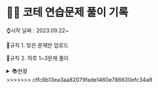 # 👩‍💻 코테 연습문제 풀이 기록

⌚시작 날짜 : 2023.09.22~

📌규칙 1. 맞은 문제만 업로드

📌규칙 2. 하루 1~3문제 풀이
<details>

<summary> 📚현황</summary>

<<<<<<< HEAD
| 날짜 | 레벨 |       문제간단설명        |     | 날짜 | 레벨 | 문제간단설명       |
| :--: | :--: | :-----------------------: | --- | ---- | ---- | ------------------ |
| 0922 |  1   | 나머지가 1이 되는 수 찾기 |     | 1003 | 1    | 가운데숫자가져오기 |
| 0922 |  1   |        콜라츠 추측        |     | 1003 | 1    | k번째수            |
| 0923 |  2   |     나머지 값 구하기      |     |      |      |                    |
| 0923 |  2   |       최솟값 만들기       |     |      |      |                    |
| 0924 |  2   |        올바른 괄호        |     |      |      |                    |
| 0924 |  1   |        수박수박수?        |     |      |      |                    |
| 0924 |  1   |           예산            |     |      |      |                    |
| 0925 |  1   |        평균구하기         |     |      |      |                    |
| 0925 |  1   |     정수내림차순배치      |     |      |      |                    |
| 0925 |  1   |        음양더하기         |     |      |      |                    |
| 0926 |  1   |        김서방찾기         |     |      |      |                    |
| 0926 |  1   |      같은숫자는싫어       |     |      |      |                    |
| 0926 |  1   |          삼총사           |     |      |      |                    |
| 0927 |  1   |         과일장수          |     |      |      |                    |
| 0927 |  1   |      직사각형별찍기       |     |      |      |                    |
| 0928 |  1   |     두개뽑아서더하기      |     |      |      |                    |
| 0928 |  1   |      부족한금액계산       |     |      |      |                    |
| 0929 |  1   |      푸드파이트대회       |     |      |      |                    |
| 0929 |  1   |      두정수사이의합       |     |      |      |                    |
| 0930 |  1   |      기사단원의 무기      |     |      |      |                    |
| 0930 |  1   |   문자열내마음대로정렬    |     |      |      |                    |
| 1001 |  1   | 나누어 떨어지는 숫자 배열 |     |      |      |                    |
| 1001 |  1   |       최소직사각형        |     |      |      |                    |
| 1002 |  1   |    제일작은수제거하기     |     |      |      |                    |
| 1002 |  1   |           내적            |     |      |      |                    |
=======
| 날짜 | 레벨 |       문제간단설명        |     | 날짜 | 레벨 | 문제간단설명 |
| :--: | :--: | :-----------------------: | -| ---- | ---- | ------------ |
| 0922 |  1   | 나머지가 1이 되는 수 찾기 | |       |       |               |
| 0922 |  1   |        콜라츠 추측        | |       |       |               |
| 0923 |  2   |     나머지 값 구하기      | |       |       |               |
| 0923 |  2   |       최솟값 만들기       | |       |       |               |
| 0924 |  2   |        올바른 괄호        | |       |       |               |
| 0924 |  1   |        수박수박수?        | |       |       |               |
| 0924 |  1   |           예산            | |       |       |               |
| 0925 |  1   |        평균구하기         | |       |       |               |
| 0925 |  1   |     정수내림차순배치      | |       |       |               |
| 0925 |  1   |        음양더하기         | |       |       |               |
| 0926 |  1   |        김서방찾기         | |       |       |               |
| 0926 |  1   |      같은숫자는싫어       | |       |       |               |
| 0926 |  1   |          삼총사           | |       |       |               |
| 0927 |  1   |         과일장수          | |       |       |               |
| 0927 |  1   |      직사각형별찍기       | |       |       |               |
| 0928 |  1   |     두개뽑아서더하기      | |       |       |               |
| 0928 |  1   |      부족한금액계산       | |       |       |               |
| 0929 |  1   |      푸드파이트대회       | |       |       |               |
| 0929 |  1   |      두정수사이의합       | |       |       |               |
| 0930 |  1   |      기사단원의 무기      | |       |       |               |
| 0930 |  1   |   문자열내마음대로정렬    | |       |       |               |
| 1001 |  1   | 나누어 떨어지는 숫자 배열 | |       |       |               |
| 1001 |  1   |       최소직사각형        | |       |       |               |
| 1002 |  1   |    제일작은수제거하기     | |       |       |               |
| 1002 |  1   |    내적     | |       |       |               |

</details>
>>>>>>> cffc6b13ea3aa82079fade1460e786630efc34a9

